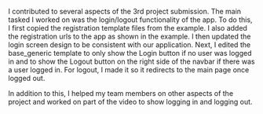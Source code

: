 I contributed to several aspects of the 3rd project submission. The main tasked I worked on was the login/logout functionality of the app. To do this,  I first copied the registration template files from the example. I also added the registration urls to the app as shown in the example. I then updated the login screen design to be consistent with our application. Next, I edited the base_generic template to only show the Login button if no user was logged in and to show the Logout button on the right side of the navbar if there was a user logged in. For logout, I made it so it redirects to the main page once logged out.

In addition to this, I helped my team members on other aspects of the project and worked on part of the video to show logging in and logging out.
